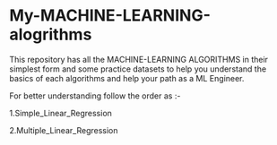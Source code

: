 # My-MACHINE-LEARNING-alogrithms
This repository has all the MACHINE-LEARNING ALGORITHMS in their simplest form and some practice datasets to help you understand the basics of each algorithms and help your path as a ML Engineer.

For better understanding follow the order as :-

  1.Simple_Linear_Regression
  
  2.Multiple_Linear_Regression
  

